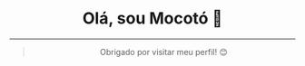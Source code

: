 
<h1 align="center">Olá, sou Mocotó 👋</h1>

---

<blockquote align="center">
  Obrigado por visitar meu perfil! 😊
</blockquote>
